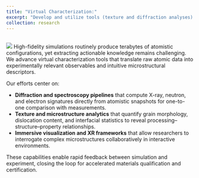 ```yaml
---
title: "Virtual Characterization:"
excerpt: "Develop and utilize tools (texture and diffraction analyses) for atomistic data.<br/><img src='/images/research-5.png' class='center'>"
collection: research
---
```


<br/><img src='/images/research-5.png' class='center'>
High-fidelity simulations routinely produce terabytes of atomistic configurations, yet extracting actionable knowledge remains challenging.  We advance virtual characterization tools that translate raw atomic data into experimentally relevant observables and intuitive microstructural descriptors.

Our efforts center on:

- **Diffraction and spectroscopy pipelines** that compute X-ray, neutron, and electron signatures directly from atomistic snapshots for one-to-one comparison with measurements.
- **Texture and microstructure analytics** that quantify grain morphology, dislocation content, and interfacial statistics to reveal processing–structure–property relationships.
- **Immersive visualization and XR frameworks** that allow researchers to interrogate complex microstructures collaboratively in interactive environments.

These capabilities enable rapid feedback between simulation and experiment, closing the loop for accelerated materials qualification and certification.
